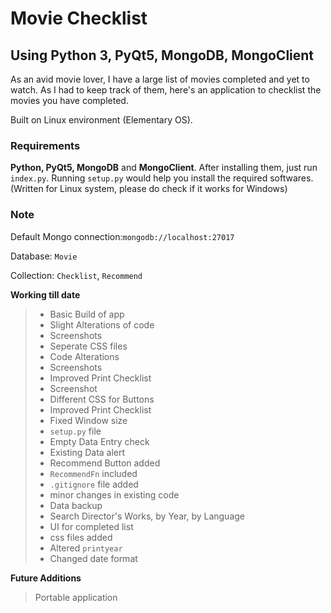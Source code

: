 Movie Checklist
=
## Using Python 3, PyQt5, MongoDB, MongoClient

As an avid movie lover, I have a large list of movies completed and yet to watch. As I had to keep track of them, here's an application to checklist the movies you have completed.

Built on Linux environment (Elementary OS).

### Requirements
**Python, PyQt5, MongoDB** and **MongoClient**. After installing them, just run `index.py`.
Running `setup.py` would help you install the required softwares. (Written for Linux system, please do check if it works for Windows)

### Note 

Default Mongo connection:`mongodb://localhost:27017`

Database: `Movie`

Collection: `Checklist`, `Recommend`

**Working till date**
> - Basic Build of app
> - Slight Alterations of code
> - Screenshots
> - Seperate CSS files
> - Code Alterations
> - Screenshots
> - Improved Print Checklist
> - Screenshot
> - Different CSS for Buttons
> - Improved Print Checklist
> - Fixed Window size
> - `setup.py` file
> - Empty Data Entry check
> - Existing Data alert 
> - Recommend Button added
> - `RecommendFn` included
> - `.gitignore` file added
> - minor changes in existing code
> - Data backup
> - Search Director's Works, by Year, by Language
> - UI for completed list
> - css files added
> - Altered `printyear`
> - Changed date format

**Future Additions**
> Portable application